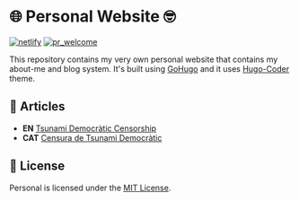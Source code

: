# 🌐 Personal Website 🤓
[![netlify][netlify]][netlify-url] [![pr_welcome][pr_welcome]][pr_welcome-url]

This repository contains my very own personal website that contains my about-me and blog system. It's built using
[GoHugo](https://gohugo.io "GoHugo official website") and it uses [Hugo-Coder](https://github.com/luizdepra/hugo-coder) theme.

## 📃 Articles
* **EN** [Tsunami Democràtic Censorship](https://sergivos.dev/posts/tsunami-censorship/)
* **CAT** [Censura de Tsunami Democràtic](https://sergivos.dev/cat/posts/tsunami-censorship/)

## 📖 License
Personal is licensed under the [MIT License](LICENSE).

<!-- netlify.com -->
[netlify]: https://api.netlify.com/api/v1/badges/785416a0-249f-49c1-81fe-7d6b58dc1af1/deploy-status
[netlify-url]: https://app.netlify.com/sites/sergivb01/deploys

<!-- PR Welcome -->
[pr_welcome]: https://img.shields.io/badge/PRs-welcome-brightgreen.svg
[pr_welcome-url]: https://github.com/sergivb01/personal/pulls
